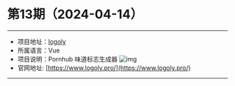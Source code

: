 # 第13期（2024-04-14）

---
- 项目地址：[logoly](https://github.com/bestony/logoly)
- 所属语言：Vue
- 项目说明：Pornhub 味道标志生成器
![img](/weekly/static/images/2024-04-14/1713062438.png)
- 官网地址: [https://www.logoly.pro/](https://www.logoly.pro/)
---